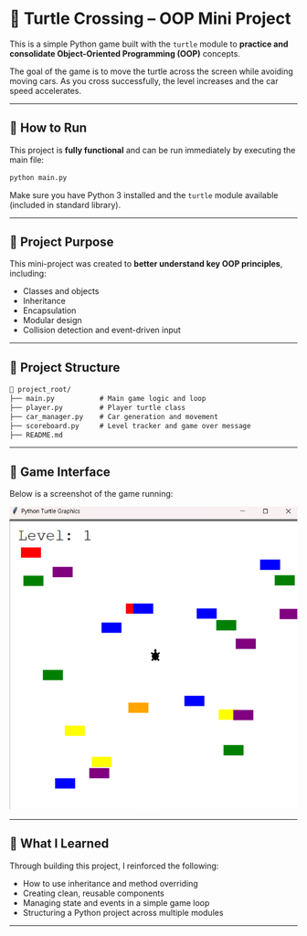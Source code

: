 # 🐢 Turtle Crossing – OOP Mini Project

This is a simple Python game built with the `turtle` module to **practice and consolidate Object-Oriented Programming (OOP)** concepts.

The goal of the game is to move the turtle across the screen while avoiding moving cars. As you cross successfully, the level increases and the car speed accelerates.

---

## 🚀 How to Run

This project is **fully functional** and can be run immediately by executing the main file:

```bash
python main.py
```

Make sure you have Python 3 installed and the `turtle` module available (included in standard library).

---

## 🎯 Project Purpose

This mini-project was created to **better understand key OOP principles**, including:

- Classes and objects
- Inheritance
- Encapsulation
- Modular design
- Collision detection and event-driven input

---

## 📁 Project Structure

```
📁 project_root/
├── main.py           # Main game logic and loop
├── player.py         # Player turtle class
├── car_manager.py    # Car generation and movement
├── scoreboard.py     # Level tracker and game over message
├── README.md
```

---

## 📸 Game Interface

Below is a screenshot of the game running:

![Game Preview](./game_preview.png)

---

## 🧠 What I Learned

Through building this project, I reinforced the following:

- How to use inheritance and method overriding
- Creating clean, reusable components
- Managing state and events in a simple game loop
- Structuring a Python project across multiple modules

---
